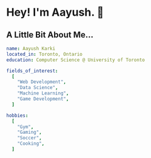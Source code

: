 # Hey! I'm Aayush. 👋

## A Little Bit About Me...

```yaml
name: Aayush Karki
located_in: Toronto, Ontario
education: Computer Science @ University of Toronto

fields_of_interest:
  [
    "Web Development",
    "Data Science",
    "Machine Learning",
    "Game Development",
  ]

hobbies:
  [
    "Gym",
    "Gaming",
    "Soccer",
    "Cooking",
  ]
```

